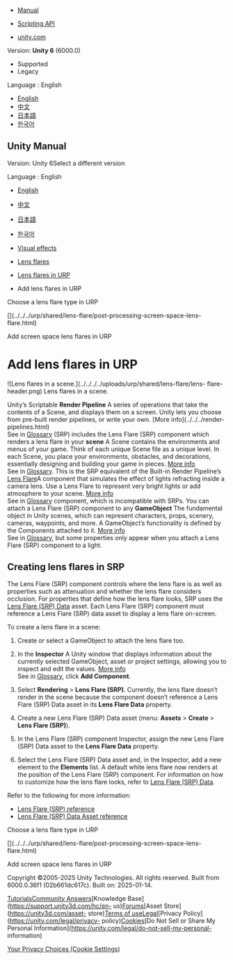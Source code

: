 [](https://docs.unity3d.com)

  * [Manual](../Manual/index.html)
  * [Scripting API](../ScriptReference/index.html)

  * [unity.com](https://unity.com/)

Version: **Unity 6** (6000.0)

  * Supported
  * Legacy

Language : English

  * [English](/Manual/urp/shared/lens-flare/lens-flare-component.html)
  * [中文](/cn/current/Manual/urp/shared/lens-flare/lens-flare-component.html)
  * [日本語](/ja/current/Manual/urp/shared/lens-flare/lens-flare-component.html)
  * [한국어](/kr/current/Manual/urp/shared/lens-flare/lens-flare-component.html)

[](https://docs.unity3d.com)

## Unity Manual

Version: Unity 6Select a different version

Language : English

  * [English](/Manual/urp/shared/lens-flare/lens-flare-component.html)
  * [中文](/cn/current/Manual/urp/shared/lens-flare/lens-flare-component.html)
  * [日本語](/ja/current/Manual/urp/shared/lens-flare/lens-flare-component.html)
  * [한국어](/kr/current/Manual/urp/shared/lens-flare/lens-flare-component.html)

  * [Visual effects](../../../visual-effects.html)
  * [Lens flares](../../../visual-effects-lens-flares.html)
  * [Lens flares in URP](../../../urp/shared/lens-flare/lens-flare.html)
  * Add lens flares in URP

[](../../../urp/shared/lens-flare/choose-a-lens-flare-type.html)

Choose a lens flare type in URP

[](../../../urp/shared/lens-flare/post-processing-screen-space-lens-
flare.html)

Add screen space lens flares in URP

# Add lens flares in URP

![Lens flares in a scene.](../../../../uploads/urp/shared/lens-flare/lens-
flare-header.png) Lens flares in a scene.

Unity’s Scriptable **Render Pipeline** A series of operations that take the
contents of a Scene, and displays them on a screen. Unity lets you choose from
pre-built render pipelines, or write your own. [More info](../../../render-
pipelines.html)  
See in [Glossary](../../../Glossary.html#Renderpipeline) (SRP) includes the
Lens Flare (SRP) component which renders a lens flare in your **scene** A
Scene contains the environments and menus of your game. Think of each unique
Scene file as a unique level. In each Scene, you place your environments,
obstacles, and decorations, essentially designing and building your game in
pieces. [More info](../../../CreatingScenes.html)  
See in [Glossary](../../../Glossary.html#Scene). This is the SRP equivalent of
the Built-in Render Pipeline’s [Lens
Flare](https://docs.unity3d.com/Manual/class-LensFlare.html)A component that
simulates the effect of lights refracting inside a camera lens. Use a Lens
Flare to represent very bright lights or add atmosphere to your scene. [More
info](../../../class-LensFlare.html)  
See in [Glossary](../../../Glossary.html#LensFlare) component, which is
incompatible with SRPs. You can attach a Lens Flare (SRP) component to any
**GameObject** The fundamental object in Unity scenes, which can represent
characters, props, scenery, cameras, waypoints, and more. A GameObject’s
functionality is defined by the Components attached to it. [More
info](../../../class-GameObject.html)  
See in [Glossary](../../../Glossary.html#GameObject), but some properties only
appear when you attach a Lens Flare (SRP) component to a light.

## Creating lens flares in SRP

The Lens Flare (SRP) component controls where the lens flare is as well as
properties such as attenuation and whether the lens flare considers occlusion.
For properties that define how the lens flare looks, SRP uses the [Lens Flare
(SRP) Data](lens-flare-asset.html) asset. Each Lens Flare (SRP) component must
reference a Lens Flare (SRP) data asset to display a lens flare on-screen.

To create a lens flare in a scene:

  1. Create or select a GameObject to attach the lens flare too.
  2. In the **Inspector** A Unity window that displays information about the currently selected GameObject, asset or project settings, allowing you to inspect and edit the values. [More info](../../../UsingTheInspector.html)  
See in [Glossary](../../../Glossary.html#Inspector), click **Add Component**.

  3. Select **Rendering** > **Lens Flare (SRP)**. Currently, the lens flare doesn’t render in the scene because the component doesn’t reference a Lens Flare (SRP) Data asset in its **Lens Flare Data** property.
  4. Create a new Lens Flare (SRP) Data asset (menu: **Assets** > **Create** > **Lens Flare (SRP)**).
  5. In the Lens Flare (SRP) component Inspector, assign the new Lens Flare (SRP) Data asset to the **Lens Flare Data** property.
  6. Select the Lens Flare (SRP) Data asset and, in the Inspector, add a new element to the **Elements** list. A default white lens flare now renders at the position of the Lens Flare (SRP) component. For information on how to customize how the lens flare looks, refer to [Lens Flare (SRP) Data](lens-flare-asset.html).

Refer to the following for more information:

  * [Lens Flare (SRP) reference](lens-flare-srp-reference.html)
  * [Lens Flare (SRP) Data Asset reference](lens-flare-asset.html)

[](../../../urp/shared/lens-flare/choose-a-lens-flare-type.html)

Choose a lens flare type in URP

[](../../../urp/shared/lens-flare/post-processing-screen-space-lens-
flare.html)

Add screen space lens flares in URP

Copyright ©2005-2025 Unity Technologies. All rights reserved. Built from
6000.0.36f1 (02b661dc617c). Built on: 2025-01-14.

[Tutorials](https://learn.unity.com/)[Community
Answers](https://answers.unity3d.com)[Knowledge
Base](https://support.unity3d.com/hc/en-
us)[Forums](https://forum.unity3d.com)[Asset Store](https://unity3d.com/asset-
store)[Terms of
use](https://docs.unity3d.com/Manual/TermsOfUse.html)[Legal](https://unity.com/legal)[Privacy
Policy](https://unity.com/legal/privacy-
policy)[Cookies](https://unity.com/legal/cookie-policy)[Do Not Sell or Share
My Personal Information](https://unity.com/legal/do-not-sell-my-personal-
information)

[Your Privacy Choices (Cookie Settings)](javascript:void\(0\);)

